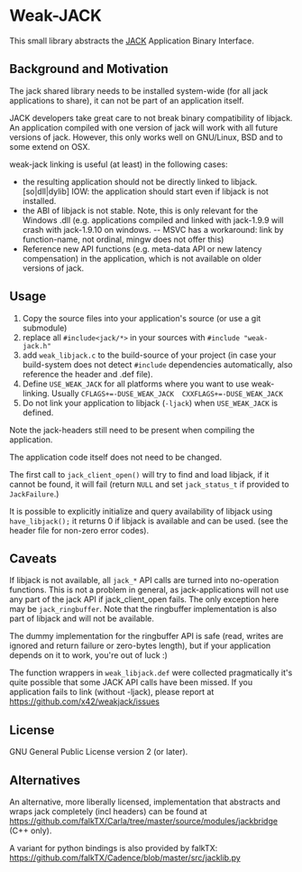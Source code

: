 Weak-JACK
=========

This small library abstracts the [JACK](http://jackaudio.org) Application Binary Interface.

Background and Motivation
-------------------------

The jack shared library needs to be installed system-wide (for all jack applications
to share), it can not be part of an application itself.

JACK developers take great care to not break binary compatibility of libjack. An
application compiled with one version of jack will work with all future versions
of jack. However, this only works well on GNU/Linux, BSD and to some extend on OSX.

weak-jack linking is useful (at least) in the following cases:

*   the resulting application should not be directly linked to libjack.[so|dll|dylib]
    IOW: the application should start even if libjack is not installed.
*   the ABI of libjack is not stable. Note, this is only relevant for the Windows .dll
    (e.g. applications compiled and linked with jack-1.9.9 will crash with jack-1.9.10
		 on windows. -- MSVC has a workaround: link by function-name, not ordinal, mingw
		 does not offer this)
*   Reference new API functions (e.g. meta-data API or new latency compensation)
    in the application, which is not available on older versions of jack.

Usage
-----

1. Copy the source files into your application's source (or use a git submodule)
2. replace all `#include<jack/*>` in your sources with `#include "weak-jack.h"`
3. add `weak_libjack.c` to the build-source of your project
   (in case your build-system does not detect `#include` dependencies automatically,
	 also reference the header and .def file).
4. Define `USE_WEAK_JACK` for all platforms where you want to use weak-linking. Usually
   `CFLAGS+=-DUSE_WEAK_JACK  CXXFLAGS+=-DUSE_WEAK_JACK`
5. Do not link your application to libjack (`-ljack`) when `USE_WEAK_JACK` is defined.

Note the jack-headers still need to be present when compiling the application.

The application code itself does not need to be changed.

The first call to `jack_client_open()` will try to find and load libjack, if it cannot be
found, it will fail (return `NULL` and set `jack_status_t` if provided to `JackFailure`.)

It is possible to explicitly initialize and query availability of libjack using
`have_libjack();` it returns 0 if libjack is available and can be used. (see the header
file for non-zero error codes).

Caveats
-------

If libjack is not available, all `jack_*` API calls are turned into no-operation functions.
This is not a problem in general, as jack-applications will not use any part of the jack API if
jack_client_open fails. The only exception here may be `jack_ringbuffer`. Note that the ringbuffer
implementation is also part of libjack and will not be available.

The dummy implementation for the ringbuffer API is safe (read, writes are ignored and return failure
or zero-bytes length), but if your application depends on it to work, you're out of luck :)

The function wrappers in `weak_libjack.def` were collected pragmatically it's quite possible that
some JACK API calls have been missed. If you application fails to link (without -ljack), please report
at https://github.com/x42/weakjack/issues

License
-------

GNU General Public License version 2 (or later).

Alternatives
------------

An alternative, more liberally licensed, implementation that abstracts and wraps jack completely
(incl headers) can be found at
https://github.com/falkTX/Carla/tree/master/source/modules/jackbridge (C++ only).

A variant for python bindings is also provided by falkTX:
https://github.com/falkTX/Cadence/blob/master/src/jacklib.py
